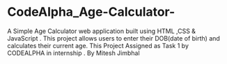 # CodeAlpha_Age-Calculator-
A Simple Age  Calculator web application built using HTML ,CSS  &amp; JavaScript .
This project allows users to enter their DOB(date of birth) and calculates their current age. 
This Project Assigned  as Task 1 by CODEALPHA in internship .
By Mitesh Jimbhal 
